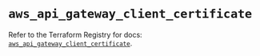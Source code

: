 # `aws_api_gateway_client_certificate`

Refer to the Terraform Registry for docs: [`aws_api_gateway_client_certificate`](https://registry.terraform.io/providers/hashicorp/aws/5.49.0/docs/resources/api_gateway_client_certificate).
